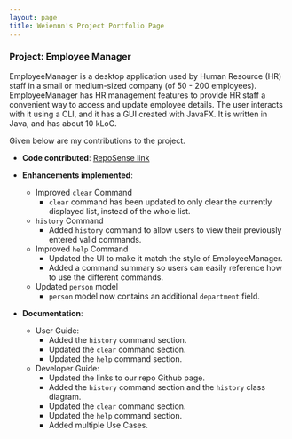 ```yaml
---
layout: page
title: Weiennn's Project Portfolio Page
---
```


### Project: Employee Manager

EmployeeManager is a desktop application used by Human Resource (HR) staff in a small or medium-sized company (of 50 - 200 employees).
EmployeeManager has HR management features to provide HR staff a convenient way to access and update employee details.
The user interacts with it using a CLI, and it has a GUI created with JavaFX.
It is written in Java, and has about 10 kLoC.

Given below are my contributions to the project.

* **Code contributed**: [RepoSense link](https://nus-cs2103-ay2324s1.github.io/tp-dashboard/?search=weiennn&breakdown=true)

* **Enhancements implemented**:
  * Improved `clear` Command
    * `clear` command has been updated to only clear the currently displayed list, instead of the whole list.
  * `history` Command
    * Added `history` command to allow users to view their previously entered valid commands.
  * Improved `help` Command
    * Updated the UI to make it match the style of EmployeeManager.
    * Added a command summary so users can easily reference how to use the different commands.
  * Updated `person` model
    * `person` model now contains an additional `department` field.
    
* **Documentation**:
    * User Guide:
      * Added the `history` command section.
      * Updated the `clear` command section.
      * Updated the `help` command section.
    * Developer Guide:
      * Updated the links to our repo Github page. 
      * Added the `history` command section and the `history` class diagram.
      * Updated the `clear` command section.
      * Updated the `help` command section.
      * Added multiple Use Cases.
